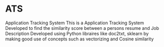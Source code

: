 # ATS
Application Tracking System
This is a Application Tracking System Developed to find the similarity score between a persons resume and Job Description
Developed using Python libraires like doc2txt, sklearn by making good use of concepts such as vectorizing and Cosine similarity 
